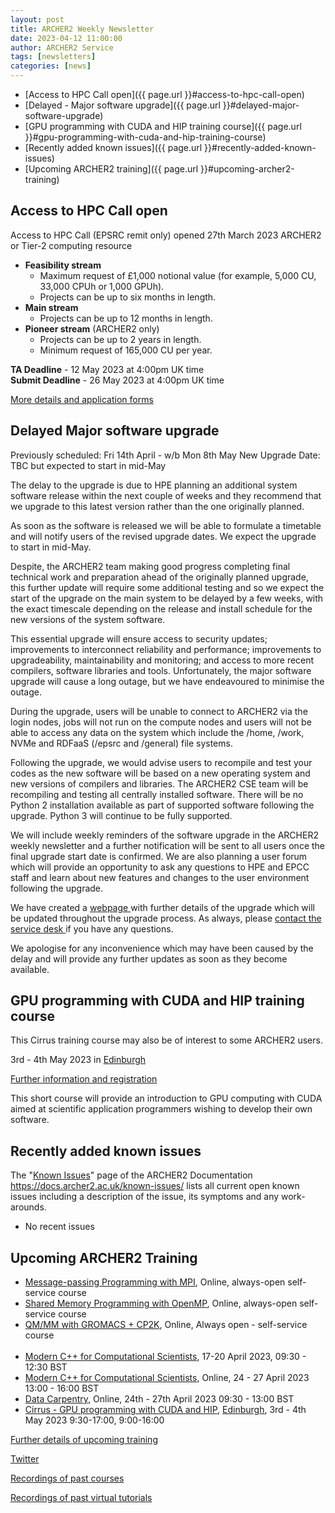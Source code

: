 ```yaml
---
layout: post
title: ARCHER2 Weekly Newsletter
date: 2023-04-12 11:00:00
author: ARCHER2 Service
tags: [newsletters] 
categories: [news]
---
```



- [Access to HPC Call open]({{ page.url }}#access-to-hpc-call-open)
- [Delayed - Major software upgrade]({{ page.url }}#delayed-major-software-upgrade)
- [GPU programming with CUDA and HIP training course]({{ page.url }}#gpu-programming-with-cuda-and-hip-training-course)
- [Recently added known issues]({{ page.url }}#recently-added-known-issues)
- [Upcoming ARCHER2 training]({{ page.url }}#upcoming-archer2-training)

<!--more-->
 


## Access to HPC Call open

Access to HPC Call (EPSRC remit only) opened 27th March 2023
ARCHER2 or Tier-2 computing resource 

- <b>Feasibility stream</b>
    + Maximum request of £1,000 notional value (for example, 5,000 CU, 33,000 CPUh or 1,000 GPUh).
    + Projects can be up to six months in length.
- <b>Main stream</b>
    + Projects can be up to 12 months in length.
- <b>Pioneer stream</b> (ARCHER2 only)
    + Projects can be up to 2 years in length.
    + Minimum request of 165,000 CU per year.
	
<b>TA Deadline</b> - 12 May 2023 at 4:00pm UK time<br/>
<b>Submit Deadline</b> - 26 May 2023 at 4:00pm UK time

[More details and application forms]( https://www.archer2.ac.uk/support-access/access#calls-for-archer2-time-only)




## Delayed Major software upgrade


Previously scheduled: Fri 14th April - w/b Mon 8th May New Upgrade Date: TBC but expected to start in mid-May 

The delay to the upgrade is due to HPE planning an additional system software release within the next couple of weeks and they recommend that we upgrade to this latest version rather than the one originally planned.

As soon as the software is released we will be able to formulate a timetable and will notify users of the revised upgrade dates. We expect the upgrade to start in mid-May.

Despite, the ARCHER2 team making good progress completing final technical work and preparation ahead of the originally planned upgrade, this further update will require some additional testing and so we expect the start of the upgrade on the main system to be delayed by a few weeks, with the exact timescale depending on the release and install schedule for the new versions of the system software.

This essential upgrade will ensure access to security updates; improvements to interconnect reliability and performance; improvements to upgradeability, maintainability and monitoring; and access to more recent compilers, software libraries and tools. Unfortunately, the major software upgrade will cause a long outage, but we have endeavoured to minimise the outage.

During the upgrade, users will be unable to connect to ARCHER2 via the login nodes, jobs will not run on the compute nodes and users will not be able to access any data on the system which include the /home, /work, NVMe and RDFaaS (/epsrc and /general) file systems.

Following the upgrade, we would advise users to recompile and test your codes as the new software will be based on a new operating system and new versions of compilers and libraries. The ARCHER2 CSE team will be recompiling and testing all centrally installed software. There will be no Python 2 installation available as part of supported software following the upgrade. Python 3 will continue to be fully supported.

We will include weekly reminders of the software upgrade in the ARCHER2 weekly newsletter and a further notification will be sent to all users once the final upgrade start date is confirmed. We are also planning a user forum which will provide an opportunity to ask any questions to HPE and EPCC staff and learn about new features and changes to the user environment following the upgrade.

We have created a [webpage ](https://docs.archer2.ac.uk/faq/upgrade-2023/) with further details of the upgrade which will be updated throughout the upgrade process. As always, please [contact the service desk ](mailto:support@archer2.ac.uk) if you have any questions.

We apologise for any inconvenience which may have been caused by the delay and will provide any further updates as soon as they become available.


## GPU programming with CUDA and HIP training course

This Cirrus training course may also be of interest to some ARCHER2 users.

3rd - 4th May 2023 in [Edinburgh](https://www.cirrus.ac.uk/training/locations/epcc)

[Further information and registration]( https://www.cirrus.ac.uk/training/courses/230503-cirrus-gpu/)

This short course will provide an introduction to GPU computing with CUDA aimed at scientific application programmers wishing to develop their own software.

     
## Recently added known issues
 
The "[Known Issues](https://docs.archer2.ac.uk/known-issues/)" page of the ARCHER2 Documentation
<https://docs.archer2.ac.uk/known-issues/>
lists all current open known issues including a description of the issue, its symptoms and any work-arounds.

- No recent issues


## Upcoming ARCHER2 Training

- [Message-passing Programming with MPI](https://www.archer2.ac.uk/training/courses/210000-mpi-self-service/), Online, always-open self-service course
- [Shared Memory Programming with OpenMP](https://www.archer2.ac.uk/training/courses/210000-openmp-self-service/), Online, always-open self-service course
- [QM/MM with GROMACS + CP2K](https://www.archer2.ac.uk/training/courses/220000-gromacs-self-service/), Online, Always open - self-service course <br><br>
- [Modern C++ for Computational Scientists](https://www.archer2.ac.uk/training/courses/230417-modern-c/), 17-20 April 2023, 09:30 - 12:30 BST
- [ Modern C++ for Computational Scientists](https://www.archer2.ac.uk/training/courses/230424-modern-c/), Online, 24 - 27 April 2023 13:00 - 16:00 BST 
- [Data Carpentry](https://www.archer2.ac.uk/training/courses/230424-data-carpentry/), Online, 24th - 27th April 2023 09:30 - 13:00 BST
- [Cirrus - GPU programming with CUDA and HIP](https://www.cirrus.ac.uk/training/courses/230503-cirrus-gpu/), 	[Edinburgh](https://www.cirrus.ac.uk/training/locations/epcc), 3rd - 4th May 2023 9:30-17:00, 9:00-16:00 

[Further details of upcoming training](https://www.archer2.ac.uk/training/#upcoming-training)

[Twitter](https://twitter.com/ARCHER2_HPC)

[Recordings of past courses](https://www.archer2.ac.uk/training/materials/)

[Recordings of past virtual tutorials](https://www.archer2.ac.uk/training/materials/webinars)
